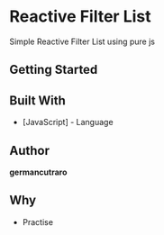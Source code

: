 # Reactive Filter List

Simple Reactive Filter List using pure js

## Getting Started

## Built With

* [JavaScript] - Language

## Author

**germancutraro**

## Why

* Practise
